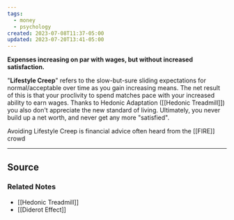 ```yaml
---
tags:
  - money
  - psychology
created: 2023-07-08T11:37-05:00
updated: 2023-07-20T13:41-05:00
---
```

**Expenses increasing on par with wages, but without increased satisfaction.**

"**Lifestyle Creep**" refers to the slow-but-sure sliding expectations for normal/acceptable over time as you gain increasing means. The net result of this is that your proclivity to spend matches pace with your increased ability to earn wages. Thanks to Hedonic Adaptation ([[Hedonic Treadmill]]) you also don't appreciate the new standard of living.  Ultimately, you never build up a net worth, and never get any more "satisfied".

Avoiding Lifestyle Creep is financial advice often heard from the [[FIRE]]  crowd

---

## Source


### Related Notes
- [[Hedonic Treadmill]] 
- [[Diderot Effect]]